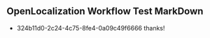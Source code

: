 ## OpenLocalization Workflow Test MarkDown
* 324b11d0-2c24-4c75-8fe4-0a09c49f6666 thanks!

<!--HONumber=Aug16_HO2-->


